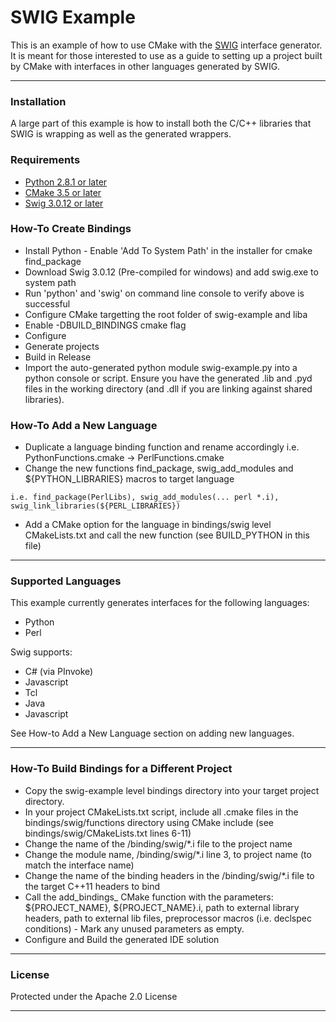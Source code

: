 # SWIG Example

This is an example of how to use CMake with the [SWIG](http://www.swig.org) interface generator. It is meant for those
interested to use as a guide to setting up a project built by CMake with interfaces in other languages generated by
SWIG.

---

### Installation
A large part of this example is how to install both the C/C++ libraries that SWIG is wrapping as well as the generated
wrappers. 

### Requirements

* [Python 2.8.1 or later](https://www.python.org/downloads/)
* [CMake 3.5 or later](https://cmake.org/download/)
* [Swig 3.0.12 or later](http://www.swig.org/download.html)

### How-To Create Bindings
* Install Python - Enable 'Add To System Path' in the installer for cmake find_package
* Download Swig 3.0.12 (Pre-compiled for windows) and add swig.exe to system path 
* Run 'python' and 'swig' on command line console to verify above is successful
* Configure CMake targetting the root folder of swig-example and liba
* Enable -DBUILD_BINDINGS cmake flag
* Configure 
* Generate projects
* Build in Release
* Import the auto-generated python module swig-example.py into a python console or script. Ensure you have the generated .lib and .pyd files in the working directory (and .dll if you are linking against shared libraries).

### How-To Add a New Language
* Duplicate a language binding function and rename accordingly i.e. PythonFunctions.cmake -> PerlFunctions.cmake
* Change the new functions find_package, swig_add_modules and ${PYTHON_LIBRARIES} macros to target language

```
i.e. find_package(PerlLibs), swig_add_modules(... perl *.i), swig_link_libraries(${PERL_LIBRARIES})
```

* Add a CMake option for the language in bindings/swig level CMakeLists.txt and call the new function (see BUILD_PYTHON in this file)


---

### Supported Languages
This example currently generates interfaces for the following languages:

* Python
* Perl

Swig supports:

* C# (via PInvoke)
* Javascript
* Tcl
* Java
* Javascript

See How-to Add a New Language section on adding new languages.

---

### How-To Build Bindings for a Different Project
* Copy the swig-example level bindings directory into your target project directory.
* In your project CMakeLists.txt script, include all .cmake files in the bindings/swig/functions directory using CMake include (see bindings/swig/CMakeLists.txt lines 6-11)
* Change the name of the /binding/swig/*.i file to the project name
* Change the module name, /binding/swig/*.i line 3, to project name (to match the interface name)
* Change the name of the binding headers in the /binding/swig/*.i file to the target C++11 headers to bind
* Call the add_bindings_<language> CMake function with the parameters: ${PROJECT_NAME}, ${PROJECT_NAME}.i, path to external library headers, path to external lib files, preprocessor macros (i.e. declspec conditions) - Mark any unused parameters as empty.
* Configure and Build the generated IDE solution

---

### License
Protected under the Apache 2.0 License

---
